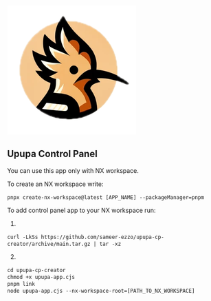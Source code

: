
<!-- include image from ./app-template/src/assets/upupa.png -->
![upupa-control-panel](app-template/src/assets/upupa.png)
## Upupa Control Panel

You can use this app only with NX workspace.

To create an NX workspace write: 
```
pnpx create-nx-workspace@latest [APP_NAME] --packageManager=pnpm
```

To add control panel app to your NX workspace run:

1. 
````
curl -LkSs https://github.com/sameer-ezzo/upupa-cp-creator/archive/main.tar.gz | tar -xz
````

2. 
````
cd upupa-cp-creator
chmod +x upupa-app.cjs
pnpm link
node upupa-app.cjs --nx-workspace-root=[PATH_TO_NX_WORKSPACE]
````

